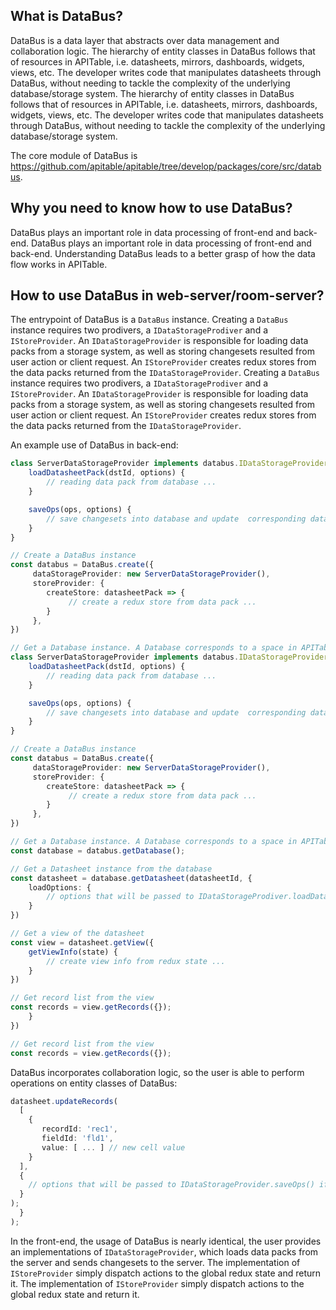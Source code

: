 ## What is DataBus?

DataBus is a data layer that abstracts over data management and collaboration logic. The hierarchy of entity classes in DataBus follows that of resources in APITable, i.e. datasheets, mirrors, dashboards, widgets, views, etc. The developer writes code that manipulates datasheets through DataBus, without needing to tackle the complexity of the underlying database/storage system. The hierarchy of entity classes in DataBus follows that of resources in APITable, i.e. datasheets, mirrors, dashboards, widgets, views, etc. The developer writes code that manipulates datasheets through DataBus, without needing to tackle the complexity of the underlying database/storage system.

The core module of DataBus is https://github.com/apitable/apitable/tree/develop/packages/core/src/databus.

## Why you need to know how to use DataBus?

DataBus plays an important role in data processing of front-end and  back-end. DataBus plays an important role in data processing of front-end and  back-end. Understanding DataBus leads to a better grasp of how the data flow works in APITable.

## How to use DataBus in web-server/room-server?

The entrypoint of DataBus is a `DataBus` instance. Creating a `DataBus` instance requires two prodivers, a `IDataStorageProdiver` and a `IStoreProvider`. An `IDataStorageProvider` is responsible for loading data packs from a storage system, as well as storing changesets resulted from user action or client request. An `IStoreProvider` creates redux stores from the data packs returned from the `IDataStorageProvider`. Creating a `DataBus` instance requires two prodivers, a `IDataStorageProdiver` and a `IStoreProvider`. An `IDataStorageProvider` is responsible for loading data packs from a storage system, as well as storing changesets resulted from user action or client request. An `IStoreProvider` creates redux stores from the data packs returned from the `IDataStorageProvider`.

An example use of DataBus in back-end:
```typescript
class ServerDataStorageProvider implements databus.IDataStorageProvider {
    loadDatasheetPack(dstId, options) {
        // reading data pack from database ...
    }

    saveOps(ops, options) {
        // save changesets into database and update  corresponding datasheet data ...
    }
}

// Create a DataBus instance
const databus = DataBus.create({
     dataStorageProvider: new ServerDataStorageProvider(),
     storeProvider: {
        createStore: datasheetPack => {
             // create a redux store from data pack ...
        }
     },
})

// Get a Database instance. A Database corresponds to a space in APITable.
class ServerDataStorageProvider implements databus.IDataStorageProvider {
    loadDatasheetPack(dstId, options) {
        // reading data pack from database ...
    }

    saveOps(ops, options) {
        // save changesets into database and update  corresponding datasheet data ...
    }
}

// Create a DataBus instance
const databus = DataBus.create({
     dataStorageProvider: new ServerDataStorageProvider(),
     storeProvider: {
        createStore: datasheetPack => {
             // create a redux store from data pack ...
        }
     },
})

// Get a Database instance. A Database corresponds to a space in APITable.
const database = databus.getDatabase();

// Get a Datasheet instance from the database
const datasheet = database.getDatasheet(datasheetId, {
    loadOptions: {
        // options that will be passed to IDataStorageProdiver.loadDatasheetPack()
    }
})

// Get a view of the datasheet
const view = datasheet.getView({
    getViewInfo(state) {
        // create view info from redux state ...
    }
})

// Get record list from the view
const records = view.getRecords({});
    }
})

// Get record list from the view
const records = view.getRecords({});
```

DataBus incorporates collaboration logic, so the user is able to perform operations on entity classes of DataBus:

```typescript
datasheet.updateRecords(
  [
    {
       recordId: 'rec1',
       fieldId: 'fld1',
       value: [ ... ] // new cell value
    }
  ],
  {
    // options that will be passed to IDataStorageProvider.saveOps() if the command is executed successfully.
  }
);
  }
);
```

In the front-end, the usage of DataBus is nearly identical, the user provides an implementations of `IDataStorageProvider`, which loads data packs from the server and sends changesets to the server. The implementation of `IStoreProvider` simply dispatch actions to the global redux state and return it. The implementation of `IStoreProvider` simply dispatch actions to the global redux state and return it.